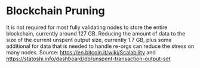 # Blockchain Pruning

It is not required for most fully validating nodes to store the entire blockchain,
currently around 127 GB. Reducing the amount of data to the size of the
current unspent output size, currently 1.7 GB, plus some additional for data
that is needed to handle re-orgs can reduce the stress on many nodes.
Source: https://en.bitcoin.it/wiki/Scalability and https://statoshi.info/dashboard/db/unspent-transaction-output-set

